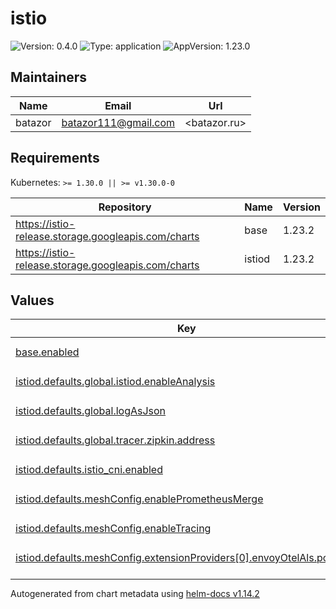 # istio

![Version: 0.4.0](https://img.shields.io/badge/Version-0.4.0-informational?style=flat-square) ![Type: application](https://img.shields.io/badge/Type-application-informational?style=flat-square) ![AppVersion: 1.23.0](https://img.shields.io/badge/AppVersion-1.23.0-informational?style=flat-square)

## Maintainers

| Name | Email | Url |
| ---- | ------ | --- |
| batazor | <batazor111@gmail.com> | <batazor.ru> |

## Requirements

Kubernetes: `>= 1.30.0 || >= v1.30.0-0`

| Repository | Name | Version |
|------------|------|---------|
| https://istio-release.storage.googleapis.com/charts | base | 1.23.2 |
| https://istio-release.storage.googleapis.com/charts | istiod | 1.23.2 |

## Values

<table height="400px" >
	<thead>
		<th>Key</th>
		<th>Type</th>
		<th>Default</th>
		<th>Description</th>
	</thead>
	<tbody>
		<tr>
			<td id="base--enabled"><a href="./values.yaml#L2">base.enabled</a></td>
			<td>
bool
</td>
			<td>
				<div style="max-width: 300px;">
<pre lang="json">
true
</pre>
</div>
			</td>
			<td></td>
		</tr>
		<tr>
			<td id="istiod--defaults--global--istiod--enableAnalysis"><a href="./values.yaml#L12">istiod.defaults.global.istiod.enableAnalysis</a></td>
			<td>
bool
</td>
			<td>
				<div style="max-width: 300px;">
<pre lang="json">
true
</pre>
</div>
			</td>
			<td></td>
		</tr>
		<tr>
			<td id="istiod--defaults--global--logAsJson"><a href="./values.yaml#L9">istiod.defaults.global.logAsJson</a></td>
			<td>
bool
</td>
			<td>
				<div style="max-width: 300px;">
<pre lang="json">
true
</pre>
</div>
			</td>
			<td></td>
		</tr>
		<tr>
			<td id="istiod--defaults--global--tracer--zipkin--address"><a href="./values.yaml#L16">istiod.defaults.global.tracer.zipkin.address</a></td>
			<td>
string
</td>
			<td>
				<div style="max-width: 300px;">
<pre lang="json">
"grafana-tempo.grafana:9411"
</pre>
</div>
			</td>
			<td></td>
		</tr>
		<tr>
			<td id="istiod--defaults--istio_cni--enabled"><a href="./values.yaml#L29">istiod.defaults.istio_cni.enabled</a></td>
			<td>
bool
</td>
			<td>
				<div style="max-width: 300px;">
<pre lang="json">
false
</pre>
</div>
			</td>
			<td></td>
		</tr>
		<tr>
			<td id="istiod--defaults--meshConfig--enablePrometheusMerge"><a href="./values.yaml#L35">istiod.defaults.meshConfig.enablePrometheusMerge</a></td>
			<td>
bool
</td>
			<td>
				<div style="max-width: 300px;">
<pre lang="json">
true
</pre>
</div>
			</td>
			<td></td>
		</tr>
		<tr>
			<td id="istiod--defaults--meshConfig--enableTracing"><a href="./values.yaml#L34">istiod.defaults.meshConfig.enableTracing</a></td>
			<td>
bool
</td>
			<td>
				<div style="max-width: 300px;">
<pre lang="json">
true
</pre>
</div>
			</td>
			<td></td>
		</tr>
		<tr>
			<td id="istiod--defaults--meshConfig--extensionProviders[0]--envoyOtelAls--port"><a href="./values.yaml#L40">istiod.defaults.meshConfig.extensionProviders[0].envoyOtelAls.port</a></td>
			<td>
int
</td>
			<td>
				<div style="max-width: 300px;">
<pre lang="json">
4317
</pre>
</div>
			</td>
			<td></td>
		</tr>
		<tr>
			<td id="istiod--defaults--meshConfig--extensionProviders[0]--envoyOtelAls--service"><a href="./values.yaml#L39">istiod.defaults.meshConfig.extensionProviders[0].envoyOtelAls.service</a></td>
			<td>
string
</td>
			<td>
				<div style="max-width: 300px;">
<pre lang="json">
"grafana-tempo.grafana.svc.cluster.local"
</pre>
</div>
			</td>
			<td></td>
		</tr>
		<tr>
			<td id="istiod--defaults--meshConfig--extensionProviders[0]--name"><a href="./values.yaml#L37">istiod.defaults.meshConfig.extensionProviders[0].name</a></td>
			<td>
string
</td>
			<td>
				<div style="max-width: 300px;">
<pre lang="json">
"otel"
</pre>
</div>
			</td>
			<td></td>
		</tr>
		<tr>
			<td id="istiod--defaults--meshConfig--extensionProviders[1]--name"><a href="./values.yaml#L41">istiod.defaults.meshConfig.extensionProviders[1].name</a></td>
			<td>
string
</td>
			<td>
				<div style="max-width: 300px;">
<pre lang="json">
"otel-tracing"
</pre>
</div>
			</td>
			<td></td>
		</tr>
		<tr>
			<td id="istiod--defaults--meshConfig--extensionProviders[1]--opentelemetry--port"><a href="./values.yaml#L44">istiod.defaults.meshConfig.extensionProviders[1].opentelemetry.port</a></td>
			<td>
int
</td>
			<td>
				<div style="max-width: 300px;">
<pre lang="json">
4317
</pre>
</div>
			</td>
			<td></td>
		</tr>
		<tr>
			<td id="istiod--defaults--meshConfig--extensionProviders[1]--opentelemetry--service"><a href="./values.yaml#L43">istiod.defaults.meshConfig.extensionProviders[1].opentelemetry.service</a></td>
			<td>
string
</td>
			<td>
				<div style="max-width: 300px;">
<pre lang="json">
"otel-collector-collector.grafana.svc.cluster.local"
</pre>
</div>
			</td>
			<td></td>
		</tr>
		<tr>
			<td id="istiod--defaults--pilot--env--ENABLE_INBOUND_RETRY_POLICY"><a href="./values.yaml#L26">istiod.defaults.pilot.env.ENABLE_INBOUND_RETRY_POLICY</a></td>
			<td>
bool
</td>
			<td>
				<div style="max-width: 300px;">
<pre lang="json">
true
</pre>
</div>
			</td>
			<td></td>
		</tr>
		<tr>
			<td id="istiod--defaults--pilot--env--ENABLE_NATIVE_SIDECARS"><a href="./values.yaml#L23">istiod.defaults.pilot.env.ENABLE_NATIVE_SIDECARS</a></td>
			<td>
string
</td>
			<td>
				<div style="max-width: 300px;">
<pre lang="json">
"true"
</pre>
</div>
			</td>
			<td></td>
		</tr>
		<tr>
			<td id="istiod--defaults--pilot--env--ISTIO_ENABLE_CONTROLLER_QUEUE_METRICS"><a href="./values.yaml#L24">istiod.defaults.pilot.env.ISTIO_ENABLE_CONTROLLER_QUEUE_METRICS</a></td>
			<td>
string
</td>
			<td>
				<div style="max-width: 300px;">
<pre lang="json">
"true"
</pre>
</div>
			</td>
			<td></td>
		</tr>
		<tr>
			<td id="istiod--defaults--pilot--env--PILOT_ENABLE_IP_AUTOALLOCATE"><a href="./values.yaml#L25">istiod.defaults.pilot.env.PILOT_ENABLE_IP_AUTOALLOCATE</a></td>
			<td>
bool
</td>
			<td>
				<div style="max-width: 300px;">
<pre lang="json">
true
</pre>
</div>
			</td>
			<td></td>
		</tr>
		<tr>
			<td id="istiod--defaults--pilot--traceSampling"><a href="./values.yaml#L20">istiod.defaults.pilot.traceSampling</a></td>
			<td>
float
</td>
			<td>
				<div style="max-width: 300px;">
<pre lang="json">
100
</pre>
</div>
			</td>
			<td></td>
		</tr>
		<tr>
			<td id="istiod--defaults--telemetry--v2--metadataExchange--wasmEnabled"><a href="./values.yaml#L49">istiod.defaults.telemetry.v2.metadataExchange.wasmEnabled</a></td>
			<td>
bool
</td>
			<td>
				<div style="max-width: 300px;">
<pre lang="json">
true
</pre>
</div>
			</td>
			<td></td>
		</tr>
		<tr>
			<td id="istiod--defaults--telemetry--v2--prometheus--enabled"><a href="./values.yaml#L51">istiod.defaults.telemetry.v2.prometheus.enabled</a></td>
			<td>
bool
</td>
			<td>
				<div style="max-width: 300px;">
<pre lang="json">
true
</pre>
</div>
			</td>
			<td></td>
		</tr>
		<tr>
			<td id="istiod--defaults--telemetry--v2--prometheus--wasmEnabled"><a href="./values.yaml#L52">istiod.defaults.telemetry.v2.prometheus.wasmEnabled</a></td>
			<td>
bool
</td>
			<td>
				<div style="max-width: 300px;">
<pre lang="json">
true
</pre>
</div>
			</td>
			<td></td>
		</tr>
		<tr>
			<td id="istiod--enabled"><a href="./values.yaml#L5">istiod.enabled</a></td>
			<td>
bool
</td>
			<td>
				<div style="max-width: 300px;">
<pre lang="json">
true
</pre>
</div>
			</td>
			<td></td>
		</tr>
	</tbody>
</table>

----------------------------------------------
Autogenerated from chart metadata using [helm-docs v1.14.2](https://github.com/norwoodj/helm-docs/releases/v1.14.2)
